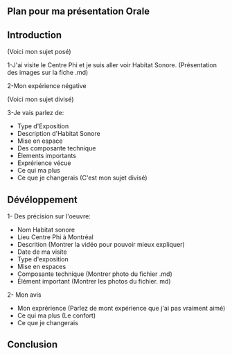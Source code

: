 ## Plan pour ma présentation Orale

## Introduction
(Voici mon sujet posé)

1-J'ai visite le Centre Phi et je suis aller voir Habitat Sonore. (Présentation des images sur la fiche .md)

2-Mon expérience négative

(Voici mon sujet divisé)

3-Je vais parlez de:

* Type d'Exposition
* Description d'Habitat Sonore
* Mise en espace
* Des composante technique
* Élements importants
* Exprérience vécue
* Ce qui ma plus
* Ce que je changerais
(C'est mon sujet divisé)

## Dévéloppement

1- Des précision sur l'oeuvre:

* Nom Habitat sonore
* Lieu Centre Phi à Montréal
* Descrition (Montrer la vidéo pour pouvoir mieux expliquer)
* Date de ma visite
* Type d'exposition
* Mise en espaces
* Composante technique (Montrer photo du fichier .md)
* Élément important (Montrer les photos du fichier. md)

2- Mon avis
* Mon exprérience (Parlez de mont expérience que j'ai pas vraiment aimé)
* Ce qui ma plus (Le confort)
* Ce que je changerais

## Conclusion



